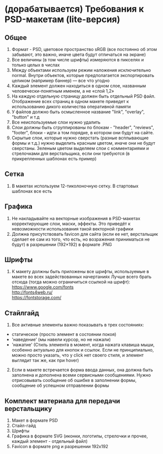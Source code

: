 # (дорабатывается) Требования к PSD-макетам (lite-версия)

<h2>Общее</h2>

1. Формат - PSD, цветовое пространство sRGB (все постоянно об этом забывают, это важно, иначе цвета будут отличаться на экране)
2. Все величины (в том числе шрифты) измеряются в пикселях и только целых в числах
3. Между объектами используем режим наложения исключительно normal. Внутри объектов, которые предполагается экспортировать целиком (например баннер) — все что угодно
4. Каждый элемент должен находиться в одном слое, названным человечески-понятным именем, а не «слой 1,2»
5. На каждую отдельную страницу должен быть отдельный PSD файл. Отображение всех страниц в одном макете приведет к использованию дикого количества оперативной памяти
6. У файлов должно быть осмысленное название "link", "overlay", "button" и т.д
7.  Все неиспользуемые слои нужно удалить
8. Слои должны быть сгруппированы по блокам - "header", "reviews", "footer", блоки - идти а том порядке, в котором они будут на сайте.
9. Скрытые слои, которые нужно сверстать (разные всплывающие формы и т.д.) нужно выделить красным цветом, иначе они не будут сверстаны. Зеленым цветом выделяем слои с комментариями и стрелочками для верстальщика, если они требуются (в прикрепленных шаблонах есть пример)

<h2> Сетка </h2>

1. В макетах используем 12-тиколоночную сетку. В стартовых шаблонах все есть

<h2> Графика </h2>

1. Не накладывайте на векторные изображения в PSD-макетах корректирующие слои, маски, эффекты. Это приведёт к невозможности использования такой векторной графики
2. Должна присутствовать favicon для сайта (если ее нет, верстальщик сделает ее сам из того, что есть, но возражения приниматься не будут) в разрешении (192×192) в формате .PNG

<h2>Шрифты</h2>

1. К макету должны быть приложены все шрифты, используемые в макете во всех задействованных начертаниях
Лучше всего брать отсюда (тогда можно ограничиться ссылкой на шрифт): <br>
https://www.google.com/fonts <br>
http://fonts4web.ru/ <br>
https://fontstorage.com/ <br>

<h2>Стайлгайд</h2>

1. Все активные элементы важно показывать в трех состояниях:
-  статическое (просто элемент в состоянии покоя)
- 'наведение' (мы навели курсор, но не нажали)
- 'нажатие' (Стиль элемента в момент, когда нажата клавиша мыши, особенно актуально для кнопок и ссылок. Если не принципиально, можно просто указать, что у click нет своего стиля, и элемент выглядит так же, как при hover)
2. Если в макете встречается форма ввода данных, она должна быть заполнена и дополнена всеми сервисными сообщениями. Нужно отрисовывать сообщение об ошибке в заполнении формы, сообщение об успешном отправлении формы

<h2>Комплект материала для передачи верстальщику</h2>

1. Макет в формате PSD
2. Стайл-гайд
3. Шрифты
4. Графика в формате SVG (иконки, логотипы, стрелочки и прочее, каждый элемент - отдельный файл)
5. Favicon в формате png и разрешении 192x192


